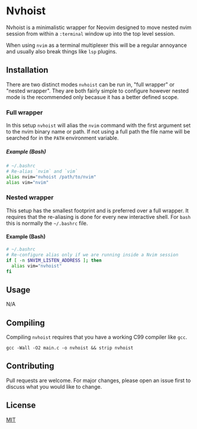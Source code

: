 # Nvhoist
Nvhoist is a minimalistic wrapper for Neovim designed to move nested nvim session from
within a `:terminal` window up into the top level session.

When using `nvim` as a terminal multiplexer this will be a regular annoyance and usually
also break things like `lsp` plugins.

## Installation
There are two distinct modes `nvhoist` can be run in, "full wrapper" or "nested wrapper".
They are both fairly simple to configure however nested mode is the recommended only
becasue it has a better defined scope.

### Full wrapper
In this setup `nvhoist` will alias the `nvim` command with the first argument set to
the nvim binary name or path.  If not using a full path the file name will be searched
for in the `PATH` environment variable.

##### Example (Bash) 
``` bash
# ~/.bashrc
# Re-alias `nvim` and `vim`
alias nvim="nvhoist /path/to/nvim"
alias vim="nvim"
```

### Nested wrapper
This setup has the smallest footprint and is preferred over a full wrapper. It requires
that the re-aliasing is done for every new interactive shell. For `bash` this is normally
the `~/.bashrc` file.

#### Example (Bash)
``` bash
# ~/.bashrc
# Re-configure alias only if we are running inside a Nvim session
if [ -n $NVIM_LISTEN_ADDRESS ]; then
  alias vim="nvhoist"
fi
```

## Usage
N/A

## Compiling
Compiling `nvhoist` requires that you have a working C99 compiler like `gcc`.
```
gcc -Wall -O2 main.c -o nvhoist && strip nvhoist
```

## Contributing
Pull requests are welcome. For major changes, please open an issue first to discuss what you would like to change.

## License
[MIT](https://choosealicense.com/licenses/mit/)
